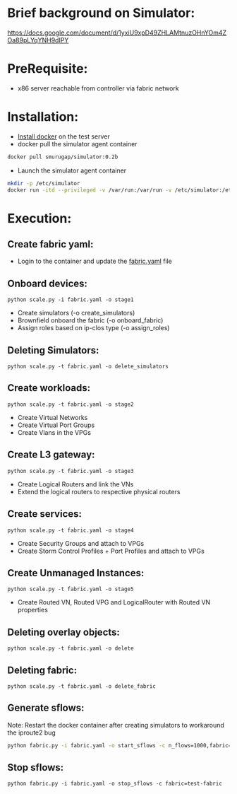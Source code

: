 # Brief background on Simulator:
https://docs.google.com/document/d/1yxiU9xpD49ZHLAMtnuzOHnYOm4ZOa89pLYqYNH9dIPY

# PreRequisite:
* x86 server reachable from controller via fabric network

# Installation:
* [Install docker](https://docs.docker.com/engine/install/centos/) on the test server
* docker pull the simulator agent container
```sh
docker pull smurugap/simulator:0.2b
```
* Launch the simulator agent container
```sh
mkdir -p /etc/simulator
docker run -itd --privileged -v /var/run:/var/run -v /etc/simulator:/etc/simulator --net host --name simulator-agent smurugap/simulator:0.2b
```

# Execution:
## Create fabric yaml:
* Login to the container and update the [fabric.yaml](https://github.com/smurugap/simulator/blob/master/fabric.yaml) file

## Onboard devices:
`python scale.py -i fabric.yaml -o stage1`
* Create simulators (-o create_simulators)
* Brownfield onboard the fabric (-o onboard_fabric)
* Assign roles based on ip-clos type (-o assign_roles)

## Deleting Simulators:
`python scale.py -t fabric.yaml -o delete_simulators`

## Create workloads:
`python scale.py -t fabric.yaml -o stage2`
* Create Virtual Networks
* Create Virtual Port Groups
* Create Vlans in the VPGs

## Create L3 gateway:
`python scale.py -t fabric.yaml -o stage3`
* Create Logical Routers and link the VNs
* Extend the logical routers to respective physical routers

## Create services:
`python scale.py -t fabric.yaml -o stage4`
* Create Security Groups and attach to VPGs
* Create Storm Control Profiles + Port Profiles and attach to VPGs

## Create Unmanaged Instances:
`python scale.py -t fabric.yaml -o stage5`
* Create Routed VN, Routed VPG and LogicalRouter with Routed VN properties

## Deleting overlay objects:
`python scale.py -t fabric.yaml -o delete`

## Deleting fabric:
`python scale.py -t fabric.yaml -o delete_fabric`

## Generate sflows:
Note: Restart the docker container after creating simulators to workaround the iproute2 bug
```sh
python fabric.py -i fabric.yaml -o start_sflows -c n_flows=1000,fabric=test-fabric,refresh_interval=10
```

## Stop sflows:
`python fabric.py -i fabric.yaml -o stop_sflows -c fabric=test-fabric`
